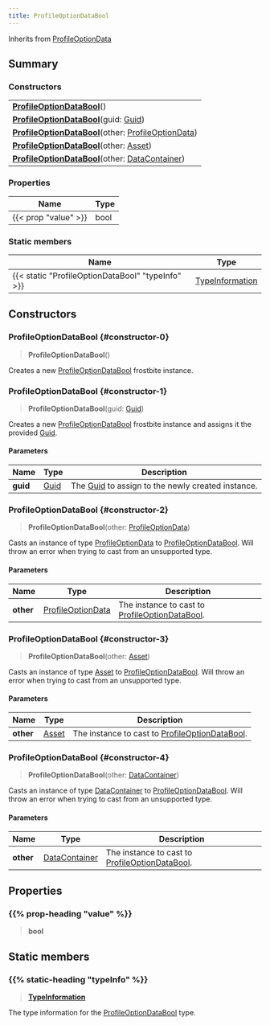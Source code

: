 ```yaml
---
title: ProfileOptionDataBool
---
```


Inherits from [ProfileOptionData](/vext/ref/fb/profileoptiondata)

## Summary

### Constructors

|  |
| --- |
| **[ProfileOptionDataBool](#constructor-0)**() |
| **[ProfileOptionDataBool](#constructor-1)**(guid: [Guid](/vext/ref/shared/type/guid)) |
| **[ProfileOptionDataBool](#constructor-2)**(other: [ProfileOptionData](/vext/ref/fb/profileoptiondata)) |
| **[ProfileOptionDataBool](#constructor-3)**(other: [Asset](/vext/ref/fb/asset)) |
| **[ProfileOptionDataBool](#constructor-4)**(other: [DataContainer](/vext/ref/shared/type/datacontainer)) |

### Properties

| Name | Type |
| ---- | ---- |
| {{< prop "value" >}} | bool |

### Static members

| Name | Type |
| ---- | ---- |
| {{< static "ProfileOptionDataBool" "typeInfo" >}} | [TypeInformation](/vext/ref/shared/type/typeinformation) |

## Constructors

### ProfileOptionDataBool {#constructor-0}

> **ProfileOptionDataBool**()

Creates a new [ProfileOptionDataBool](/vext/ref/fb/profileoptiondatabool) frostbite instance.

### ProfileOptionDataBool {#constructor-1}

> **ProfileOptionDataBool**(guid: [Guid](/vext/ref/shared/type/guid))

Creates a new [ProfileOptionDataBool](/vext/ref/fb/profileoptiondatabool) frostbite instance and assigns it the provided [Guid](/vext/ref/shared/type/guid).

#### Parameters

| Name | Type | Description |
| ---- | ---- | ----------- |
| **guid** | [Guid](/vext/ref/shared/type/guid) | The [Guid](/vext/ref/shared/type/guid) to assign to the newly created instance. |

### ProfileOptionDataBool {#constructor-2}

> **ProfileOptionDataBool**(other: [ProfileOptionData](/vext/ref/fb/profileoptiondata))

Casts an instance of type [ProfileOptionData](/vext/ref/fb/profileoptiondata) to [ProfileOptionDataBool](/vext/ref/fb/profileoptiondatabool). Will throw an error when trying to cast from an unsupported type.

#### Parameters

| Name | Type | Description |
| ---- | ---- | ----------- |
| **other** | [ProfileOptionData](/vext/ref/fb/profileoptiondata) | The instance to cast to [ProfileOptionDataBool](/vext/ref/fb/profileoptiondatabool). |

### ProfileOptionDataBool {#constructor-3}

> **ProfileOptionDataBool**(other: [Asset](/vext/ref/fb/asset))

Casts an instance of type [Asset](/vext/ref/fb/asset) to [ProfileOptionDataBool](/vext/ref/fb/profileoptiondatabool). Will throw an error when trying to cast from an unsupported type.

#### Parameters

| Name | Type | Description |
| ---- | ---- | ----------- |
| **other** | [Asset](/vext/ref/fb/asset) | The instance to cast to [ProfileOptionDataBool](/vext/ref/fb/profileoptiondatabool). |

### ProfileOptionDataBool {#constructor-4}

> **ProfileOptionDataBool**(other: [DataContainer](/vext/ref/shared/type/datacontainer))

Casts an instance of type [DataContainer](/vext/ref/shared/type/datacontainer) to [ProfileOptionDataBool](/vext/ref/fb/profileoptiondatabool). Will throw an error when trying to cast from an unsupported type.

#### Parameters

| Name | Type | Description |
| ---- | ---- | ----------- |
| **other** | [DataContainer](/vext/ref/shared/type/datacontainer) | The instance to cast to [ProfileOptionDataBool](/vext/ref/fb/profileoptiondatabool). |

## Properties

### {{% prop-heading "value" %}}

> **bool**

## Static members

### {{% static-heading "typeInfo" %}}

> **[TypeInformation](/vext/ref/shared/type/typeinformation)**

The type information for the [ProfileOptionDataBool](/vext/ref/fb/profileoptiondatabool) type.

